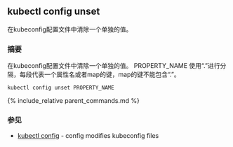 ---
---

## kubectl config unset

在kubeconfig配置文件中清除一个单独的值。

### 摘要


在kubeconfig配置文件中清除一个单独的值。
PROPERTY_NAME 使用“.”进行分隔，每段代表一个属性名或者map的键，map的键不能包含“.”。

```
kubectl config unset PROPERTY_NAME
```

{% include_relative parent_commands.md %}

### 参见

* [kubectl config](/docs/user-guide/kubectl/kubectl_config/)	 - config modifies kubeconfig files
